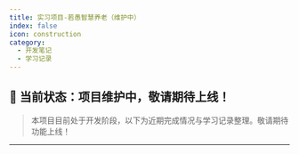 ```yaml
---
title: 实习项目-若愚智慧养老（维护中）
index: false
icon: construction
category:
  - 开发笔记
  - 学习记录
---
```


## 🚧 当前状态：项目维护中，敬请期待上线！

> 本项目目前处于开发阶段，以下为近期完成情况与学习记录整理。敬请期待功能上线！

---

[//]: # (## 任务)

[//]: # ()
[//]: # (- [x] 环境配置)

[//]: # (- [x] 搭建项目结构)

[//]: # (- [x] 跑通广播模式 RPC 过程调用)

[//]: # ()
[//]: # (## 学习过程)

[//]: # ()
[//]: # (1. 项目整体了解)

[//]: # ()
[//]: # (   通过对第一节文档的阅读，了解整个项目的生命周期、所需要的技术以及代码提交规范)

[//]: # ()
[//]: # (2. 搭建项目结构，理解每个模块应该干什么)

[//]: # ()
[//]: # (   | 模块                   | 作用                                                         |)

[//]: # (   | ---------------------- | ------------------------------------------------------------ |)

[//]: # (   | Lottery                | 总项目，用来管理整个项目的依赖                               |)

[//]: # (   | lottery-application    | 应用层，为用户接口层提供各种应用数据展现支持服务             |)

[//]: # (   | lottery-common         | 定义通用数据，比如统一响应数据、常量、异常、枚举等           |)

[//]: # (   | lottery-domain         | 领域层，核心业务逻辑                                         |)

[//]: # (   | lottery-infrastructure | 基础层，为其他各层提供通用技术能力，包括数据库、Redis、ES 等 |)

[//]: # (   | lottery-interfaces     | 用户接口层，存放与前端交互、展现数据相关的代码               |)

[//]: # (   | lottery-rpc            | RPC 接口文件                                                 |)

[//]: # ()
[//]: # (   > 注：因为并不了解 DDD 架构，所以每个模块目前只有模糊的概念，具体的东西在后续代码编写中进行体会)

[//]: # ()
[//]: # (3. 阅读 [210801_xfg_initProject]&#40;https://gitcode.net/KnowledgePlanet/Lottery/-/tree/210801_xfg_initProject&#41; 分支上的 POM 文件)

[//]: # ()
[//]: # (   通过对 POM 文件的阅读，更加清楚的了解这个项目所使用的技术，并且通过阅读发现项目没有添加 Lombok 来简化开发，具体项目开发是否使用这个插件我不知道，但是我想用，因为我**懒**，所以就给加上了😄)

[//]: # ()
[//]: # (4. 跑通 RPC)

[//]: # ()
[//]: # (   1. 定义 response 状态码枚举供通用返回对象 Result 进行使用)

[//]: # (   2. 定义通用返回对象 Result 类)

[//]: # (   3. 定义 activity 表的持久化对象)

[//]: # (   4. 定义 activity 表的 Mapper 接口)

[//]: # (   5. 定义 mybatis 配置文件)

[//]: # (   6. 定义 activity 表的 mapper.xml 文件)

[//]: # (   7. 定义 rpc 的数据传输对象&#40;DTO&#41; ActivityDto)

[//]: # (   8. 定义 rpc 的 请求对象 ActivityReq)

[//]: # (   9. 定义 rpc 的响应对象 ActivityRes)

[//]: # (   10. 定义 rpc 接口 IActivityBooth)

[//]: # (   11. 实现 IActivityBooth 接口)

[//]: # (   12. 编写启动类)

[//]: # (   13. 编写配置文件 application.yml)

[//]: # (   14. 编写测试模块 **这个我是直接加在工程里面的，教程是单独开了一个项目**)

[//]: # ()
[//]: # (## 遇到的问题)

[//]: # ()
[//]: # (1. 代码分层不清晰，不知道每个模块应该干什么事)

[//]: # ()
[//]: # (   这个问题该怎么解决呢？我觉得最好的解决办法就是不解决，哈哈哈，因为当初学 MVC 的时候最开始也不清楚为什么要这样分层，为什么就要分 Controller、Service 和 DAO，但是后来经过大量代码的编写，也逐渐熟悉了这样的分层架构，所以现在并不想解决这个问题，具体还是靠后面的代码进行了解和熟悉吧)

[//]: # ()
[//]: # (2. JSON.toJSonString&#40;&#41; 方法返回了空 `{}`)

[//]: # ()
[//]: # (   问题出现原因，忘了加 `@Data` 注解，导致没有 `getter/setter` 就导致了这个问题，加上注解即可)

[//]: # ()
[//]: # (   解决！)

[//]: # ()
[//]: # (3. 数据库乱码问题)

[//]: # ()
[//]: # (   测试模块 RPC 远程调用返回的结果为:)

[//]: # ()
[//]: # (   ```json)

[//]: # (   测试结果：{"activity":{"activityDesc":"?????????","activityId":100002,"activityName":"????","beginDateTime":1705215282000,"endDateTime":1705215282000,"stockCount":100,"takeCount":10},"result":{"code":"0000","info":"成功"}})

[//]: # (   ```)

[//]: # ()
[//]: # (   明显的乱码问题，查看数据库，发现插入的时候就以及乱码了，看了一下配置文件中的数据库连接 url，发现使用了 useUnicode=true，并没有指定字符集，所以添加一下 utf-8 字符集即可，完整 url: `jdbc:mysql://127.0.0.1:3306/lottery?useUnicode=true&characterEncoding=UTF-8`)

[//]: # ()
[//]: # (   再进行一轮测试，测试结果：)

[//]: # ()
[//]: # (   ```json)

[//]: # (   测试结果：{"activity":{"activityDesc":"仅用于插入数据测试","activityId":100003,"activityName":"测试活动","beginDateTime":1705218054000,"endDateTime":1705218054000,"stockCount":100,"takeCount":10},"result":{"code":"0000","info":"成功"}})

[//]: # (   ```)

[//]: # ()
[//]: # (   解决！)

[//]: # ()
[//]: # (## 总结)

[//]: # ()
[//]: # (今天干了说明呢？)

[//]: # ()
[//]: # (1. 配置环境)

[//]: # (2. 跑通 RPC)

[//]: # ()
[//]: # (具体怎么跑通 RPC 的呢？)

[//]: # ()
[//]: # (1. 在 common 模块创建通用类)

[//]: # (2. 在 infrastructure 模块创建 dao 接口以及和数据库相对应的 po 类)

[//]: # (3. 在 rpc 模块下创建 RPC 通信接口以及对应的请求和响应的封装类)

[//]: # (4. 然后在 interfaces 模块下实现 rpc 模块的接口，在这里调用 Mapper 进行增删改查)

[//]: # (5. 然后就写配置呗，SpringBoot 配置、Dubbo 配置、MyBatis 配置)

[//]: # ()
[//]: # (学到了什么呢？)

[//]: # ()
[//]: # (1. 由于之前学习一直使用的是 MVC 架构，并且命名不太规范，所以对于包的命名现在很不适应，比如什么dto、vo啥的各种 o 不太熟悉，这个就不准备纠结了，准备靠代码量进行熟悉)

[//]: # (2. 对每个模块有了大概的了解，至少知道了接口写在哪个模块，接口实现类在哪个模块以及 Mapper 写在哪)

[//]: # (3. 现在在我眼中，这个 interfaces 模块，就跟以前学的 Dubbo 的服务提供者一样吧？因为这个模块用来实现接口的，所以就会引用其他模块，要调用其他模块的东西就要添加依赖，所以这个模块起起来之后，就带动了所有模块，整个项目也就 run 起来了)

[//]: # ()
[//]: # (第一天，脑子还有点迷糊，因为基础不太牢固，所以有些小 bug 花费了挺长时间的，但是至少是跑起来了吧？也还行，路虽远，行则将至嘛，虽然年后要找实习，但是还是慌不得，慢慢来，一口吃不成个大胖子，准备晚上再补一补 Dubbo 基础)

